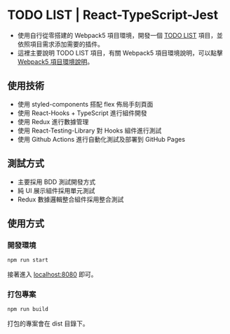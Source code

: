 # TODO LIST | React-TypeScript-Jest

* 使用自行從零搭建的 Webpack5 項目環境，開發一個 [TODO LIST](https://weiweiwe.github.io/react-ts-jest-todolist) 項目，並依照項目需求添加需要的插件。
* 這裡主要說明 TODO LIST 項目，有關 Webpack5 項目環境說明，可以點擊 [Webpack5 項目環境說明](https://github.com/WeiWeiWe/webpack5-react-ts-jest-template)。

## 使用技術
* 使用 styled-components 搭配 flex 佈局手刻頁面
* 使用 React-Hooks + TypeScript 進行組件開發
* 使用 Redux 進行數據管理
* 使用 React-Testing-Library 對 Hooks 組件進行測試
* 使用 Github Actions 進行自動化測試及部署到 GitHub Pages

## 測試方式
* 主要採用 BDD 測試開發方式
* 純 UI 展示組件採用單元測試
* Redux 數據邏輯整合組件採用整合測試

## 使用方式

### 開發環境

```sh
npm run start   
```

接著進入 [localhost:8080](http://localhost:8080) 即可。

### 打包專案

```sh
npm run build
```

打包的專案會在 dist 目錄下。
